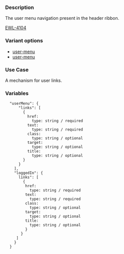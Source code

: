 ### Description
The user menu navigation present in the header ribbon.

[EWL-4104](https://issues.ama-assn.org/browse/EWL-4104)

### Variant options
* [user-menu](?p=molecules/ribbon-user-menu)
* [user-menu](?p=molecules/ribbon-user-menu-logged-in)

### Use Case
A mechanism for user links.

### Variables
~~~
  "userMenu": {
      "links": [
        {
          href:
            type: string / required
          text:
            type: string / required
          class:
            type: string / optional
          target:
            type: string / optional
          title:
            type: string / optional
        }
      }
    ],
    "loggedIn": {
      links": [
        {
         href:
           type: string / required
         text:
           type: string / required
         class:
           type: string / optional
         target:
           type: string / optional
         title:
           type: string / optional
         }
       }
     ]
    }
  }
~~~
